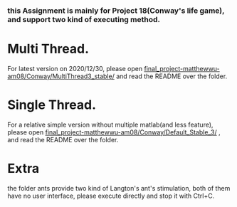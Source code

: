 
### this Assignment is mainly for Project 18(Conway's life game), and support two kind of executing method.

# Multi Thread.
For latest version on 2020/12/30, please open  [final_project-matthewwu-am08/Conway/MultiThread3_stable/](https://github.com/NCTU-Math-Software/final_project-matthewwu-am08/tree/main/Conway/MultiThread3_stable) and read the README over the folder.

# Single Thread.
For a relative simple version without multiple matlab(and less feature), please open  [final_project-matthewwu-am08/Conway/Default_Stable_3/](https://github.com/NCTU-Math-Software/final_project-matthewwu-am08/tree/main/Conway/Default_Stable_3) , and read the README over the folder.

# Extra
the folder ants provide two kind of Langton's ant's stimulation, both of them have no user interface, please execute directly and stop it with Ctrl+C.
